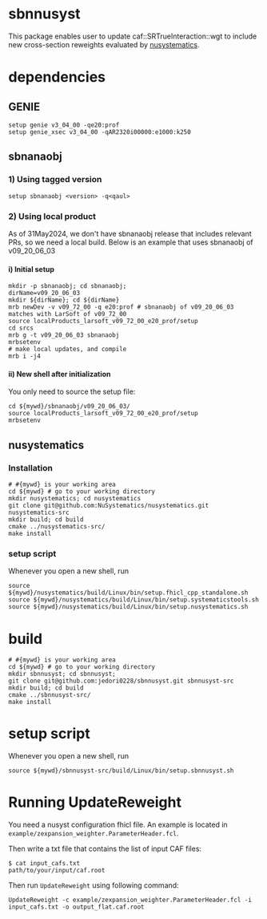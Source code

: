 # sbnnusyst

This package enables user to update caf::SRTrueInteraction::wgt to include new cross-section reweights evaluated by [nusystematics](https://github.com/NuSystematics/nusystematics).

# dependencies

## GENIE

```
setup genie v3_04_00 -qe20:prof
setup genie_xsec v3_04_00 -qAR2320i00000:e1000:k250
```

## sbnanaobj

### 1) Using tagged version

```
setup sbnanaobj <version> -q<qaul>
```

### 2) Using local product

As of 31May2024, we don't have sbnanaobj release that includes relevant PRs, so we need a local build.
Below is an example that uses sbnanaobj of v09_20_06_03

#### i) Initial setup

```
mkdir -p sbnanaobj; cd sbnanaobj;
dirName=v09_20_06_03
mkdir ${dirName}; cd ${dirName}
mrb newDev -v v09_72_00 -q e20:prof # sbnanaobj of v09_20_06_03 matches with LarSoft of v09_72_00
source localProducts_larsoft_v09_72_00_e20_prof/setup
cd srcs
mrb g -t v09_20_06_03 sbnanaobj
mrbsetenv
# make local updates, and compile
mrb i -j4
```

#### ii) New shell after initialization

You only need to source the setup file:

```
cd ${mywd}/sbnanaobj/v09_20_06_03/
source localProducts_larsoft_v09_72_00_e20_prof/setup
mrbsetenv
```

## nusystematics

### Installation

```
# #{mywd} is your working area
cd ${mywd} # go to your working directory
mkdir nusystematics; cd nusystematics
git clone git@github.com:NuSystematics/nusystematics.git nusystematics-src
mkdir build; cd build
cmake ../nusystematics-src/
make install
```

### setup script

Whenever you open a new shell, run
```
source ${mywd}/nusystematics/build/Linux/bin/setup.fhicl_cpp_standalone.sh
source ${mywd}/nusystematics/build/Linux/bin/setup.systematicstools.sh
source ${mywd}/nusystematics/build/Linux/bin/setup.nusystematics.sh
```

# build

```
# #{mywd} is your working area
cd ${mywd} # go to your working directory
mkdir sbnnusyst; cd sbnnusyst;
git clone git@github.com:jedori0228/sbnnusyst.git sbnnusyst-src
mkdir build; cd build
cmake ../sbnnusyst-src/
make install
```

# setup script

Whenever you open a new shell, run
```
source ${mywd}/sbnnusyst-src/build/Linux/bin/setup.sbnnusyst.sh
```

# Running UpdateReweight

You need a nusyst configuration fhicl file. An example is located in `example/zexpansion_weighter.ParameterHeader.fcl`.

Then write a txt file that contains the list of input CAF files:
```
$ cat input_cafs.txt
path/to/your/input/caf.root
```

Then run `UpdateReweight` using following command:
```
UpdateReweight -c example/zexpansion_weighter.ParameterHeader.fcl -i input_cafs.txt -o output_flat.caf.root
```




